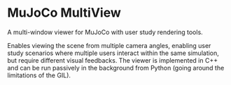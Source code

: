 # MuJoCo MultiView

A multi-window viewer for MuJoCo with user study rendering tools.

Enables viewing the scene from multiple camera angles, enabling user study scenarios where multiple users interact within the same simulation, but require different visual feedbacks.
The viewer is implemented in C++ and can be run passively in the background from Python (going around the limitations of the GIL).
